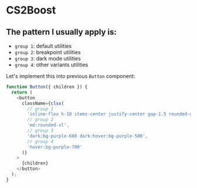 # CS2Boost

## The pattern I usually apply is:

- `group 1`: default utilities
- `group 2`: breakpoint utilities
- `group 3`: dark mode utilities
- `group 4`: other variants utilities

Let's implement this into previous `Button` component:

```javascript
function Button({ children }) {
  return (
    <button
      className={clsx(
        // group 1
        'inline-flex h-10 items-center justify-center gap-1.5 rounded-md border border-transparent bg-purple-600 px-4 text-center text-sm font-bold text-white transition duration-150',
        // group 2
        'md:rounded-xl',
        // group 3
        'dark:bg-purple-600 dark:hover:bg-purple-500',
        // group 4
        'hover:bg-purple-700'
      )}
    >
      {children}
    </button>
  );
}
```

